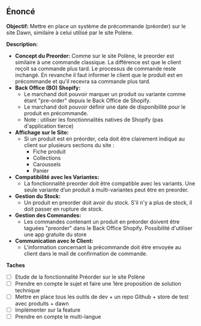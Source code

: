 ## Énoncé

**Objectif:** Mettre en place un système de précommande (préorder) sur le site Dawn, similaire à celui utilisé par le site Polène.

**Description:**

- **Concept du Preorder:** Comme sur le site Polène, le preorder est similaire à une commande classique. La différence est que le client reçoit sa commande plus tard. Le processus de commande reste inchangé. En revanche il faut informer le client que le produit est en précommande et qu'il recevra sa commande plus tard.
- **Back Office (BO) Shopify:**
    - Le marchand doit pouvoir marquer un produit ou variante comme étant "pre-order" depuis le Back Office de Shopify.
    - Le marchand doit pouvoir définir une date de disponibilité pour le produit en précommande.
    - Note : utiliser les fonctionnalités natives de Shopify (pas d'application tierce)
- **Affichage sur le Site:**
    - Si un produit est en préorder, cela doit être clairement indiqué au client sur plusieurs sections du site :
        - Fiche produit
        - Collections
        - Caroussels
        - Panier
- **Compatibilité avec les Variantes:**
    - La fonctionnalité preorder doit être compatible avec les variants. Une seule variante d’un produit à multi-variantes peut être en preorder.
- **Gestion du Stock:**
    - Un produit en preorder doit avoir du stock. S'il n'y a plus de stock, il doit passer en rupture de stock.
- **Gestion des Commandes:**
    - Les commandes contenant un produit en préorder doivent être taguées "preorder" dans le Back Office Shopify. Possibilité d'utiliser une app gratuite du store
- **Communication avec le Client:**
    - L'information concernant la précommande doit être envoyée au client dans le mail de confirmation de commande.

**Taches**

- [ ] Etude de la fonctionnalité Préorder sur le site Polène
- [ ] Prendre en compte le sujet et faire une 1ère proposition de solution technique
- [ ] Mettre en place tous les outils de dev + un repo Github + store de test avec produits + dawn
- [ ] Implémenter sur la feature
- [ ] Prendre en compte le multi-langue